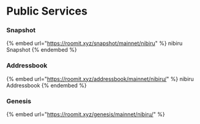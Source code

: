 # Public Services

### Snapshot

{% embed url="https://roomit.xyz/snapshot/mainnet/nibiru" %}
nibiru Snapshot
{% endembed %}

<!-- ### Wasm

{% embed url="https://roomit.xyz/wasm/mainnet/nibiru/" %}
nibiru Wasm
{% endembed %} -->

### Addressbook

{% embed url="https://roomit.xyz/addressbook/mainnet/nibiru/" %}
nibiru Addressbook
{% endembed %}

### Genesis

{% embed url="https://roomit.xyz/genesis/mainnet/nibiru/" %}
